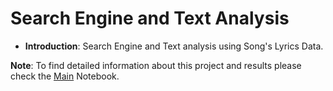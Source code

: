 # Search Engine and Text Analysis

* __Introduction__: Search Engine and Text analysis using Song's Lyrics Data.

__Note__: To find detailed information about this project and results please check the [Main](https://github.com/AAbasinejad/SearchEngineV1.0/blob/master/Musics-SearchEngine-And-Analysis.ipynb) Notebook.
